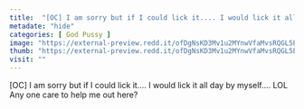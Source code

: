 ```yaml
---
title:  "[OC] I am sorry but if I could lick it.... I would lick it all day by myself.... LOL Any one care to help me out here?"
metadate: "hide"
categories: [ God Pussy ]
image: "https://external-preview.redd.it/ofDgNsKD3Mv1u2MYnwVfaMvsRQGL5ELr_dqLOytL1DA.jpg?auto=webp&s=103ea61004f8832471c787ccf9293e150ba5c593"
thumb: "https://external-preview.redd.it/ofDgNsKD3Mv1u2MYnwVfaMvsRQGL5ELr_dqLOytL1DA.jpg?width=1080&crop=smart&auto=webp&s=557ed260f750ef7c0424ac7d043f0fe48b8a1be7"
visit: ""
---
```

[OC] I am sorry but if I could lick it.... I would lick it all day by myself.... LOL Any one care to help me out here?
